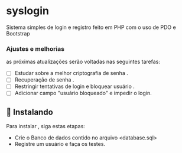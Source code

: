 # syslogin
Sistema simples de login e registro feito em PHP com o uso de PDO e Bootstrap

### Ajustes e melhorias

as próximas atualizações serão voltadas nas seguintes tarefas:

- [ ] Estudar sobre a melhor criptografia de senha .
- [ ] Recuperação de senha .
- [ ] Restringir tentativas de login e bloquear usuário .
- [ ] Adicionar campo "usuário bloqueado" e impedir o login.

## 🚀 Instalando <SYSLOGIN>

Para instalar , siga estas etapas:

- Crie o Banco de dados contido no arquivo <database.sql>
- Registre um usuário e faça os testes.
